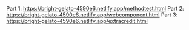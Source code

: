 Part 1: https://bright-gelato-4590e6.netlify.app/methodtest.html
Part 2: https://bright-gelato-4590e6.netlify.app/webcomponent.html
Part 3: https://bright-gelato-4590e6.netlify.app/extracredit.html